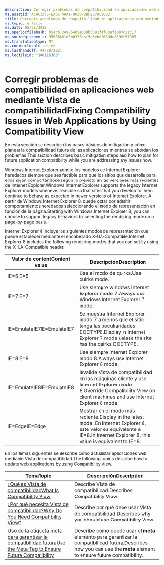 ```yaml
---
description: Corregir problemas de compatibilidad en aplicaciones web mediante Vista de compatibilidad
ms.assetid: ACAC2375-EA6C-4AA1-90B7-0BF237A51C02
title: Corregir problemas de compatibilidad en aplicaciones web mediante Vista de compatibilidad
ms.topic: article
ms.date: 05/31/2018
ms.openlocfilehash: b5acb7249854d9ac89b5601fdf83efa397c11c17
ms.sourcegitcommit: 95685061d5b0333bbf9e6ebd208dde8190f97005
ms.translationtype: MT
ms.contentlocale: es-ES
ms.lasthandoff: 04/28/2021
ms.locfileid: "108116363"
---
```

# <a name="fixing-compatibility-issues-in-web-applications-by-using-compatibility-view"></a><span data-ttu-id="d6ce2-103">Corregir problemas de compatibilidad en aplicaciones web mediante Vista de compatibilidad</span><span class="sxs-lookup"><span data-stu-id="d6ce2-103">Fixing Compatibility Issues in Web Applications by Using Compatibility View</span></span>

<span data-ttu-id="d6ce2-104">En esta sección se describen los pasos básicos de mitigación y cómo planear la compatibilidad futura de las aplicaciones mientras se abordan los problemas.</span><span class="sxs-lookup"><span data-stu-id="d6ce2-104">This section describes basic mitigation steps and how to plan for future application compatibility while you are addressing any issues now.</span></span>

<span data-ttu-id="d6ce2-105">Windows Internet Explorer admite los modelos de Internet Explorer heredados siempre que sea factible para que los sitios que desarrolle para ellos sigan comportándose según lo previsto en las versiones más recientes de Internet Explorer.</span><span class="sxs-lookup"><span data-stu-id="d6ce2-105">Windows Internet Explorer supports the legacy Internet Explorer models whenever feasible so that sites that you develop to them continue to behave as expected in newer versions of Internet Explorer.</span></span> <span data-ttu-id="d6ce2-106">A partir de Windows Internet Explorer 8, puede optar por admitir comportamientos heredados seleccionando el modo de representación en función de la página.</span><span class="sxs-lookup"><span data-stu-id="d6ce2-106">Starting with Windows Internet Explorer 8, you can choose to support legacy behaviors by selecting the rendering mode on a page-by-page basis.</span></span>

<span data-ttu-id="d6ce2-107">Internet Explorer 8 incluye los siguientes modos de representación que puede establecer mediante el encabezado X-UA-Compatible.</span><span class="sxs-lookup"><span data-stu-id="d6ce2-107">Internet Explorer 8 includes the following rendering modes that you can set by using the X-UA-Compatible header.</span></span>



| <span data-ttu-id="d6ce2-108">Valor de content</span><span class="sxs-lookup"><span data-stu-id="d6ce2-108">Content value</span></span> | <span data-ttu-id="d6ce2-109">Descripción</span><span class="sxs-lookup"><span data-stu-id="d6ce2-109">Description</span></span>                                                                           |
|---------------|---------------------------------------------------------------------------------------|
| <span data-ttu-id="d6ce2-110">IE=5</span><span class="sxs-lookup"><span data-stu-id="d6ce2-110">IE=5</span></span>          | <span data-ttu-id="d6ce2-111">Use el modo de quirks.</span><span class="sxs-lookup"><span data-stu-id="d6ce2-111">Use quirks mode.</span></span>                                                                      |
| <span data-ttu-id="d6ce2-112">IE=7</span><span class="sxs-lookup"><span data-stu-id="d6ce2-112">IE=7</span></span>          | <span data-ttu-id="d6ce2-113">Use siempre windows Internet Explorer modo 7.</span><span class="sxs-lookup"><span data-stu-id="d6ce2-113">Always use Windows Internet Explorer 7 mode.</span></span>                                          |
| <span data-ttu-id="d6ce2-114">IE=EmulateIE7</span><span class="sxs-lookup"><span data-stu-id="d6ce2-114">IE=EmulateIE7</span></span> | <span data-ttu-id="d6ce2-115">Se muestra Internet Explorer modo 7 a menos que el sitio tenga las peculiaridades DOCTYPE.</span><span class="sxs-lookup"><span data-stu-id="d6ce2-115">Display in Internet Explorer 7 mode unless the site has the quirks DOCTYPE.</span></span>           |
| <span data-ttu-id="d6ce2-116">IE=8</span><span class="sxs-lookup"><span data-stu-id="d6ce2-116">IE=8</span></span>          | <span data-ttu-id="d6ce2-117">Use siempre Internet Explorer modo 8.</span><span class="sxs-lookup"><span data-stu-id="d6ce2-117">Always use Internet Explorer 8 mode.</span></span>                                                  |
| <span data-ttu-id="d6ce2-118">IE=EmulateIE8</span><span class="sxs-lookup"><span data-stu-id="d6ce2-118">IE=EmulateIE8</span></span> | <span data-ttu-id="d6ce2-119">Invalide Vista de compatibilidad en las máquinas cliente y use Internet Explorer modo 8.</span><span class="sxs-lookup"><span data-stu-id="d6ce2-119">Override Compatibility View on client machines and use Internet Explorer 8 mode.</span></span>      |
| <span data-ttu-id="d6ce2-120">IE=Edge</span><span class="sxs-lookup"><span data-stu-id="d6ce2-120">IE=Edge</span></span>       | <span data-ttu-id="d6ce2-121">Mostrar en el modo más reciente.</span><span class="sxs-lookup"><span data-stu-id="d6ce2-121">Display in the latest mode.</span></span> <span data-ttu-id="d6ce2-122">En Internet Explorer 8, este valor es equivalente a IE=8.</span><span class="sxs-lookup"><span data-stu-id="d6ce2-122">In Internet Explorer 8, this value is equivalent to IE=8.</span></span> |



 

<span data-ttu-id="d6ce2-123">En los temas siguientes se describe cómo actualizar aplicaciones web mediante Vista de compatibilidad.</span><span class="sxs-lookup"><span data-stu-id="d6ce2-123">The following topics describe how to update web applications by using Compatibility View.</span></span>



| <span data-ttu-id="d6ce2-124">Tema</span><span class="sxs-lookup"><span data-stu-id="d6ce2-124">Topic</span></span>                                                                                                  | <span data-ttu-id="d6ce2-125">Descripción</span><span class="sxs-lookup"><span data-stu-id="d6ce2-125">Description</span></span>                                                                    |
|--------------------------------------------------------------------------------------------------------|--------------------------------------------------------------------------------|
| [<span data-ttu-id="d6ce2-126">¿Qué es Vista de compatibilidad</span><span class="sxs-lookup"><span data-stu-id="d6ce2-126">What Is Compatibility View</span></span>](what-is-compatibility-view-.md)                                          | <span data-ttu-id="d6ce2-127">Describe Vista de compatibilidad.</span><span class="sxs-lookup"><span data-stu-id="d6ce2-127">Describes Compatibility View.</span></span>                                                  |
| [<span data-ttu-id="d6ce2-128">¿Por qué necesita Vista de compatibilidad?</span><span class="sxs-lookup"><span data-stu-id="d6ce2-128">Why Do You Need Compatibility View?</span></span>](why-do-you-need-compatibility-view-.md)                         | <span data-ttu-id="d6ce2-129">Describe por qué debe usar Vista de compatibilidad.</span><span class="sxs-lookup"><span data-stu-id="d6ce2-129">Describes why you should use Compatibility View.</span></span>                               |
| [<span data-ttu-id="d6ce2-130">Uso de la etiqueta meta para garantizar la compatibilidad futura</span><span class="sxs-lookup"><span data-stu-id="d6ce2-130">Use the Meta Tag to Ensure Future Compatibility</span></span>](use-the-meta-tag-to-ensure-future-compatibility.md) | <span data-ttu-id="d6ce2-131">Describe cómo puede usar el **meta** elemento para garantizar la compatibilidad futura.</span><span class="sxs-lookup"><span data-stu-id="d6ce2-131">Describes how you can use the **meta** element to ensure future compatibility.</span></span> |



 

 

 



